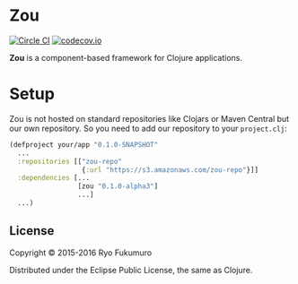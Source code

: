 # Zou

[![Circle CI](https://circleci.com/gh/rfkm/zou.svg?style=svg&circle-token=1b92c8b8004d0c119f6424c31fdeaf36756e3e90)](https://circleci.com/gh/rfkm/zou)
[![codecov.io](https://codecov.io/github/rfkm/zou/coverage.svg?branch=master&token=C99JZMX9ml)](https://codecov.io/github/rfkm/zou?branch=master)

**Zou** is a component-based framework for Clojure applications.

# Setup

Zou is not hosted on standard repositories like Clojars or Maven Central but our own repository.
So you need to add our repository to your `project.clj`:

```clj
(defproject your/app "0.1.0-SNAPSHOT"
  ...
  :repositories [["zou-repo"
                  {:url "https://s3.amazonaws.com/zou-repo"}]]
  :dependencies [...
                 [zou "0.1.0-alpha3"]
                 ...]
  ...)
```

## License

Copyright © 2015-2016 Ryo Fukumuro

Distributed under the Eclipse Public License, the same as Clojure.
